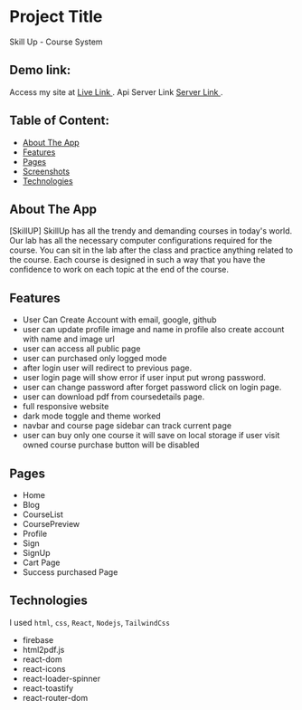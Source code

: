 # Project Title

Skill Up - Course System

## Demo link:

Access my site at [Live Link ](https://course-system-8b094.web.app/).
Api Server Link [Server Link ](https://skillup-server-msriaj.vercel.app).

## Table of Content:

- [About The App](#about-the-app)
- [Features](#features)
- [Pages](#pages)
- [Screenshots](#screenshots)
- [Technologies](#technologies)

## About The App

[SkillUP] SkillUp has all the trendy and demanding courses in today's world. Our lab has all the necessary computer configurations required for the course. You can sit in the lab after the class and practice anything related to the course. Each course is designed in such a way that you have the confidence to work on each topic at the end of the course.

## Features

- User Can Create Account with email, google, github
- user can update profile image and name in profile also create account with name and image url
- user can access all public page
- user can purchased only logged mode
- after login user will redirect to previous page.
- user login page will show error if user input put wrong password.
- user can change password after forget password click on login page.
- user can download pdf from coursedetails page.
- full responsive website
- dark mode toggle and theme worked
- navbar and course page sidebar can track current page
- user can buy only one course it will save on local storage if user visit owned course purchase button will be disabled

## Pages

- Home
- Blog
- CourseList
- CoursePreview
- Profile
- Sign
- SignUp
- Cart Page
- Success purchased Page


## Technologies

I used `html`, `css`, `React`, `Nodejs`, `TailwindCss`

- firebase
- html2pdf.js
- react-dom
- react-icons
- react-loader-spinner
- react-toastify
- react-router-dom
